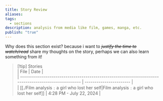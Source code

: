 ```yaml
---  
title: Story Review  
aliases:   
tags:  
  - sections  
description: analysis from media like film, games, manga, etc.  
publish: "true"  
---  
```

Why does this section exist? because i want to *~~justify the time to watch/read~~* share my thoughts on the story, perhaps we can also learn something from it!  
  
>[!tip] Stories  
> | File                                                                                                   | Date                    |  
> | ------------------------------------------------------------------------------------------------------ | ----------------------- |  
> | [[./Film analysis﹕a girl who lost her self\|Film analysis﹕a girl who lost her self]] | 4:28 PM - July 22, 2024 |  
>   
  
